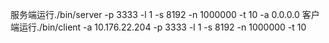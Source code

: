 服务端运行./bin/server -p 3333 -l 1 -s 8192 -n 1000000 -t 10 -a 0.0.0.0
客户端运行./bin/client -a 10.176.22.204 -p 3333 -l 1 -s 8192 -n  1000000 -t 10